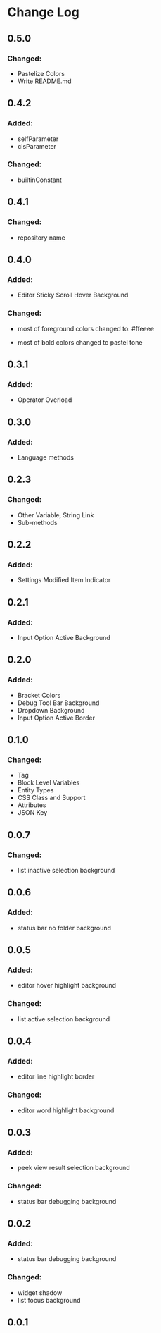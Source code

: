 # Change Log

## 0.5.0

### Changed:

- Pastelize Colors
- Write README.md

## 0.4.2

### Added:

- selfParameter
- clsParameter

### Changed:

- builtinConstant

## 0.4.1

### Changed:

- repository name

## 0.4.0

### Added:

- Editor Sticky Scroll Hover Background

### Changed:

- most of foreground colors changed to: #ffeeee

- most of bold colors changed to pastel tone

## 0.3.1

### Added:

- Operator Overload

## 0.3.0

### Added:

- Language methods

## 0.2.3

### Changed:

- Other Variable, String Link
- Sub-methods

## 0.2.2

### Added:

- Settings Modified Item Indicator

## 0.2.1

### Added:

- Input Option Active Background

## 0.2.0

### Added:

- Bracket Colors
- Debug Tool Bar Background
- Dropdown Background
- Input Option Active Border

## 0.1.0

### Changed:

- Tag
- Block Level Variables
- Entity Types
- CSS Class and Support
- Attributes
- JSON Key

## 0.0.7

### Changed:

- list inactive selection background

## 0.0.6

### Added:

- status bar no folder background

## 0.0.5

### Added:

- editor hover highlight background

### Changed:

- list active selection background

## 0.0.4

### Added:

- editor line highlight border

### Changed:

- editor word highlight background

## 0.0.3

### Added:

- peek view result selection background

### Changed:

- status bar debugging background

## 0.0.2

### Added:

- status bar debugging background

### Changed:

- widget shadow
- list focus background

## 0.0.1
